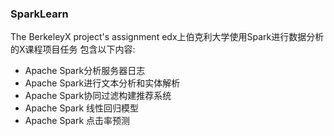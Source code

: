 ### SparkLearn
The BerkeleyX project's assignment
edx上伯克利大学使用Spark进行数据分析的X课程项目任务
包含以下内容:

* Apache Spark分析服务器日志
* Apache Spark进行文本分析和实体解析
* Apache Spark协同过滤构建推荐系统
* Apache Spark 线性回归模型
* Apache Spark 点击率预测